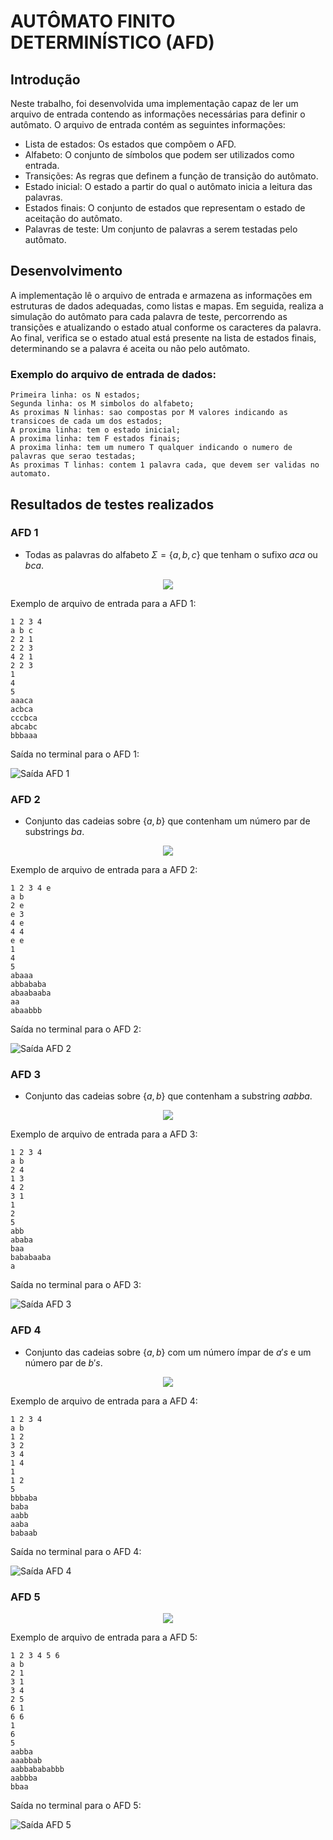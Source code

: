 # AUTÔMATO FINITO DETERMINÍSTICO (AFD)
## Introdução

Neste trabalho, foi desenvolvida uma implementação capaz de ler um arquivo de entrada contendo as informações necessárias para definir o autômato. O arquivo de entrada contém as seguintes informações:

* Lista de estados: Os estados que compõem o AFD.
* Alfabeto: O conjunto de símbolos que podem ser utilizados como entrada.
* Transições: As regras que definem a função de transição do autômato.
* Estado inicial: O estado a partir do qual o autômato inicia a leitura das palavras.
* Estados finais: O conjunto de estados que representam o estado de aceitação do autômato.
* Palavras de teste: Um conjunto de palavras a serem testadas pelo autômato.

## Desenvolvimento

A implementação lê o arquivo de entrada e armazena as informações em estruturas de dados adequadas, como listas e mapas. Em seguida, realiza a simulação do autômato para cada palavra de teste, percorrendo as transições e atualizando o estado atual conforme os caracteres da palavra. Ao final, verifica se o estado atual está presente na lista de estados finais, determinando se a palavra é aceita ou não pelo autômato.

### Exemplo do arquivo de entrada de dados:

```plaintext
Primeira linha: os N estados;
Segunda linha: os M simbolos do alfabeto;
As proximas N linhas: sao compostas por M valores indicando as transicoes de cada um dos estados;
A proxima linha: tem o estado inicial;
A proxima linha: tem F estados finais;
A proxima linha: tem um numero T qualquer indicando o numero de palavras que serao testadas;
As proximas T linhas: contem 1 palavra cada, que devem ser validas no automato.
```

## Resultados de testes realizados

### AFD 1

- Todas as palavras do alfabeto $\Sigma = \{a, b, c\}$ que tenham o sufixo $aca$ ou $bca$.

<div align="center">
<img src="AFDs/1.png" />
</div>

Exemplo de arquivo de entrada para a AFD 1:

```plaintext
1 2 3 4
a b c
2 2 1
2 2 3
4 2 1
2 2 3
1
4
5
aaaca
acbca
cccbca
abcabc
bbbaaa
```

Saída no terminal para o AFD 1:

![Saída AFD 1](images/Teste1.png)

### AFD 2

- Conjunto das cadeias sobre $\{a,b\}$ que contenham um número par de substrings $ba$.

<div align="center">
<img src="AFDs/2.png" />
</div>

Exemplo de arquivo de entrada para a AFD 2:

```plaintext
1 2 3 4 e
a b 
2 e
e 3
4 e 
4 4
e e
1
4
5
abaaa
abbababa
abaabaaba
aa
abaabbb
```

Saída no terminal para o AFD 2:

![Saída AFD 2](images/Teste3.png)

### AFD 3

- Conjunto das cadeias sobre $\{a,b\}$ que contenham a substring $aabba$.

<div align="center">
<img src="AFDs/3.png" />
</div>

Exemplo de arquivo de entrada para a AFD 3:

```plaintext
1 2 3 4
a b
2 4
1 3
4 2
3 1
1
2
5
abb
ababa
baa
bababaaba
a
```

Saída no terminal para o AFD 3:

![Saída AFD 3](images/Teste5.png)

### AFD 4

- Conjunto das cadeias sobre $\{a,b\}$ com um número ímpar de $a's$ e um número par de $b's$.

<div align="center">
<img src="AFDs/4.png" />
</div>

Exemplo de arquivo de entrada para a AFD 4:

```plaintext
1 2 3 4
a b
1 2
3 2
3 4
1 4
1
1 2
5
bbbaba
baba
aabb
aaba
babaab
```

Saída no terminal para o AFD 4:

![Saída AFD 4](images/Teste4.png)

### AFD 5

<div align="center">
<img src="AFDs/5.png" />
</div>

Exemplo de arquivo de entrada para a AFD 5:

```plaintext
1 2 3 4 5 6
a b
2 1
3 1
3 4
2 5
6 1
6 6
1
6
5
aabba
aaabbab
aabbabababbb
aabbba
bbaa
```

Saída no terminal para o AFD 5:

![Saída AFD 5](images/Teste2.png)

